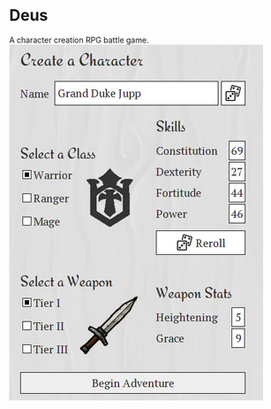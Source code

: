 # Deus
A character creation RPG battle game.
![Concept Image](https://raw.githubusercontent.com/JeremyBankes/Deus/refs/heads/master/creator-concept.png)
